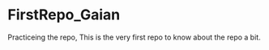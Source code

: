 FirstRepo_Gaian
===============

Practiceing the repo, This is the very first repo to know about the repo a bit.